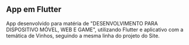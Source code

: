 ## App em Flutter
App desenvolvido para matéria de "DESENVOLVIMENTO PARA DISPOSITIVO MÓVEL, WEB E GAME", utilizando Flutter e aplicativo com a temática de Vinhos, seguindo a mesma linha do projeto do Site.  
